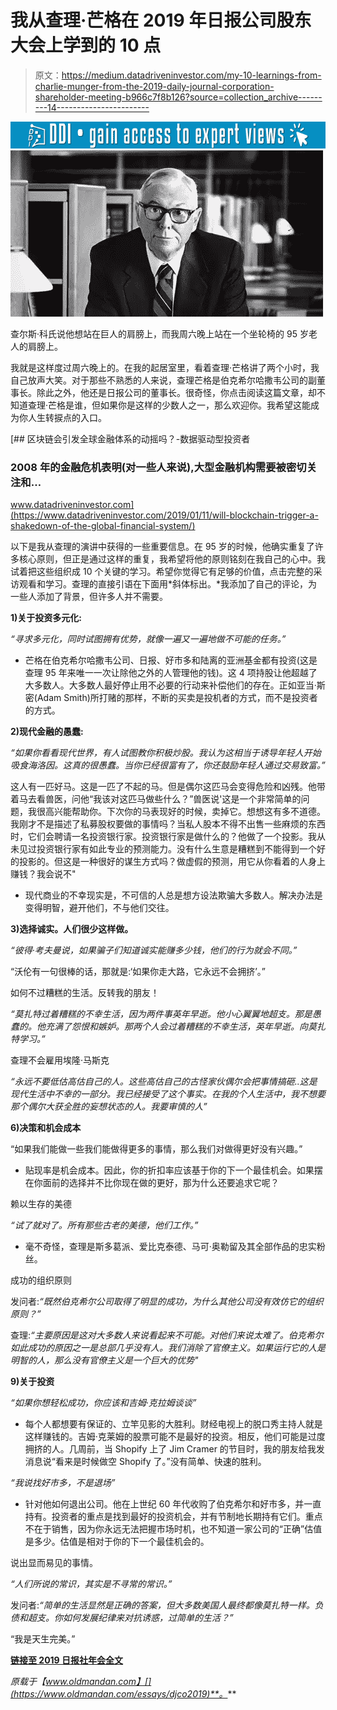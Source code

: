 # 我从查理·芒格在 2019 年日报公司股东大会上学到的 10 点

> 原文：<https://medium.datadriveninvestor.com/my-10-learnings-from-charlie-munger-from-the-2019-daily-journal-corporation-shareholder-meeting-b966c7f8b126?source=collection_archive---------14----------------------->

[![](img/0080abb41230527e3603f8f9192ff351.png)](http://www.track.datadriveninvestor.com/1B9E)![](img/75bbcad5a4863514b5e732d1d3eeb6ef.png)

查尔斯·科氏说他想站在巨人的肩膀上，而我周六晚上站在一个坐轮椅的 95 岁老人的肩膀上。

我就是这样度过周六晚上的。在我的起居室里，看着查理·芒格讲了两个小时，我自己放声大笑。对于那些不熟悉的人来说，查理芒格是伯克希尔哈撒韦公司的副董事长。除此之外，他还是日报公司的董事长。很奇怪，你点击阅读这篇文章，却不知道查理·芒格是谁，但如果你是这样的少数人之一，那么欢迎你。我希望这能成为你人生转捩点的入口。

[](https://www.datadriveninvestor.com/2019/01/11/will-blockchain-trigger-a-shakedown-of-the-global-financial-system/) [## 区块链会引发全球金融体系的动摇吗？-数据驱动型投资者

### 2008 年的金融危机表明(对一些人来说),大型金融机构需要被密切关注和…

www.datadriveninvestor.com](https://www.datadriveninvestor.com/2019/01/11/will-blockchain-trigger-a-shakedown-of-the-global-financial-system/) 

以下是我从查理的演讲中获得的一些重要信息。在 95 岁的时候，他确实重复了许多核心原则，但正是通过这样的重复，我希望将他的原则铭刻在我自己的心中。我试着把这些组织成 10 个关键的学习。希望你觉得它有足够的价值，点击完整的采访观看和学习。查理的直接引语在下面用*斜体标出。*我添加了自己的评论，为一些人添加了背景，但许多人并不需要。

**1)关于投资多元化:**

*“寻求多元化，同时试图拥有优势，就像一遍又一遍地做不可能的任务。”*

*   芒格在伯克希尔哈撒韦公司、日报、好市多和陆离的亚洲基金都有投资(这是查理 95 年来唯一一次让除他之外的人管理他的钱)。这 4 项持股让他超越了大多数人。大多数人最好停止用不必要的行动来补偿他们的存在。正如亚当·斯密(Adam Smith)所打赌的那样，不断的买卖是投机者的方式，而不是投资者的方式。

**2)现代金融的愚蠢:**

*“如果你看看现代世界，有人试图教你积极炒股。我认为这相当于诱导年轻人开始吸食海洛因。这真的很愚蠢。当你已经很富有了，你还鼓励年轻人通过交易致富。”*

这人有一匹好马。这是一匹了不起的马。但是偶尔这匹马会变得危险和凶残。他带着马去看兽医，问他“我该对这匹马做些什么？”兽医说'这是一个非常简单的问题，我很高兴能帮助你。下次你的马表现好的时候，卖掉它。想想这有多不道德。我刚才不是描述了私募股权要做的事情吗？当私人股本不得不出售一些麻烦的东西时，它们会聘请一名投资银行家。投资银行家是做什么的？他做了一个投影。我从未见过投资银行家有如此专业的预测能力。没有什么生意是糟糕到不能得到一个好的投影的。但这是一种很好的谋生方式吗？做虚假的预测，用它从你看着的人身上赚钱？我会说不"

*   现代商业的不幸现实是，不可信的人总是想方设法欺骗大多数人。解决办法是变得明智，避开他们，不与他们交往。

**3)选择诚实。人们很少这样做。**

*“彼得·考夫曼说，如果骗子们知道诚实能赚多少钱，他们的行为就会不同。”*

“沃伦有一句很棒的话，那就是:‘如果你走大路，它永远不会拥挤’。”

如何不过糟糕的生活。反转我的朋友！

*“莫扎特过着糟糕的不幸生活，因为两件事英年早逝。他小心翼翼地超支。那是愚蠢的。他充满了怨恨和嫉妒。那两个人会过着糟糕的不幸生活，英年早逝。向莫扎特学习。”*

查理不会雇用埃隆·马斯克

*“永远不要低估高估自己的人。这些高估自己的古怪家伙偶尔会把事情搞砸..这是现代生活中不幸的一部分。我已经接受了这个事实。在我的个人生活中，我不想要那个偶尔大获全胜的妄想状态的人。我要审慎的人”*

**6)决策和机会成本**

“如果我们能做一些我们能做得更多的事情，那么我们对做得更好没有兴趣。”

*   贴现率是机会成本。因此，你的折扣率应该基于你的下一个最佳机会。如果摆在你面前的选择并不比你现在做的更好，那为什么还要追求它呢？

赖以生存的美德

*“试了就对了。所有那些古老的美德，他们工作。”*

*   毫不奇怪，查理是斯多葛派、爱比克泰德、马可·奥勒留及其全部作品的忠实粉丝。

成功的组织原则

发问者:*“既然伯克希尔公司取得了明显的成功，为什么其他公司没有效仿它的组织原则？”*

查理:*“主要原因是这对大多数人来说看起来不可能。对他们来说太难了。伯克希尔如此成功的原因之一是总部几乎没有人。我们消除了官僚主义。如果运行它的人是明智的人，那么没有官僚主义是一个巨大的优势"*

**9)关于投资**

*“如果你想轻松成功，你应该和吉姆·克拉姆谈谈”*

*   每个人都想要有保证的、立竿见影的大胜利。财经电视上的脱口秀主持人就是这样赚钱的。吉姆·克莱姆的股票可能不是最好的投资。相反，他们可能是过度拥挤的人。几周前，当 Shopify 上了 Jim Cramer 的节目时，我的朋友给我发消息说“看来是时候做空 Shopify 了。”没有简单、快速的胜利。

*“我说找好市多，不是退场”*

*   针对他如何退出公司。他在上世纪 60 年代收购了伯克希尔和好市多，并一直持有。投资者的重点是找到最好的投资机会，并有节制地长期持有它们。重点不在于销售，因为你永远无法把握市场时机，也不知道一家公司的“正确”估值是多少。估值是相对于你的下一个最佳机会的。

说出显而易见的事情。

*“人们所说的常识，其实是不寻常的常识。”*

发问者:*“简单的生活显然是正确的答案，但大多数美国人最终都像莫扎特一样。负债和超支。你如何发展纪律来对抗诱惑，过简单的生活？”*

“我是天生完美。”

[**链接至 2019 日报社年会全文**](https://www.youtube.com/watch?time_continue=6&v=X1Oi3esiry8)

*原载于【www.oldmandan.com】[](https://www.oldmandan.com/essays/djco2019)**。***